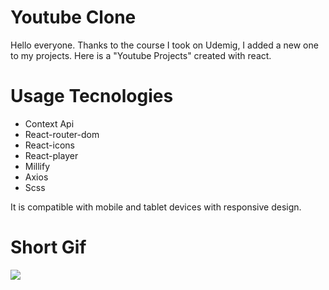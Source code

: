 # Youtube Clone

Hello everyone. Thanks to the course I took on Udemig, I added a new one to my projects. Here is a "Youtube Projects" created with react.

# Usage Tecnologies

- Context Api
- React-router-dom
- React-icons
- React-player
- Millify
- Axios
- Scss

It is compatible with mobile and tablet devices with responsive design.

# Short Gif

![](youtube.gif)
